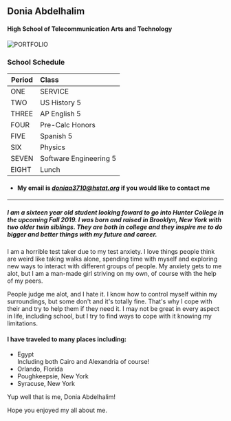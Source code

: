 ## Donia Abdelhalim 

#### High School of Telecommunication Arts and Technology   


![PORTFOLIO](https://sites.google.com/a/hstat.org/doniaa3710sep11/)


### **School Schedule**


|Period| Class    |
|---------- |:-----------|
|ONE| SERVICE
| TWO | US History 5 |
| THREE| AP English 5|
| FOUR| Pre-Calc Honors|
| FIVE| Spanish 5|
| SIX| Physics|
| SEVEN| Software Engineering 5|
| EIGHT|Lunch|

* #### My email is  _**doniaa3710@hstat.org**_ if you would like to contact me 
---
##### I am a sixteen year old student looking foward to go into Hunter College in the upcoming Fall 2019. I was born and raised in Brooklyn, New York with two older twin siblings. They are both in college and they inspire me to do bigger and better things with my future and career. 


I am a horrible test taker due to my test anxiety. I love things people think are weird like taking walks alone, spending time with myself and exploring new ways to interact with different groups of people.
My anxiety gets to me alot, but I am a man-made girl striving on my own, of course with the help of my peers. 


People judge me alot, and I hate it. I know how to control myself within my surroundings,
but some don't and it's totally fine. That's why I cope with their 
and try to help them if they need it. I may not be great in every aspect in life, including school, but I try to find ways to cope with it knowing my limitations.

#### **I have traveled to many places including:**
<ul>
    <li>Egypt</li>
     Including both Cairo and Alexandria of course!
    <li>Orlando, Florida</li>
    <li>Poughkeepsie, New York</li>
    <li>Syracuse, New York</li>
</ul>
Yup well that is me, Donia Abdelhalim! 

Hope you enjoyed my all about me. 